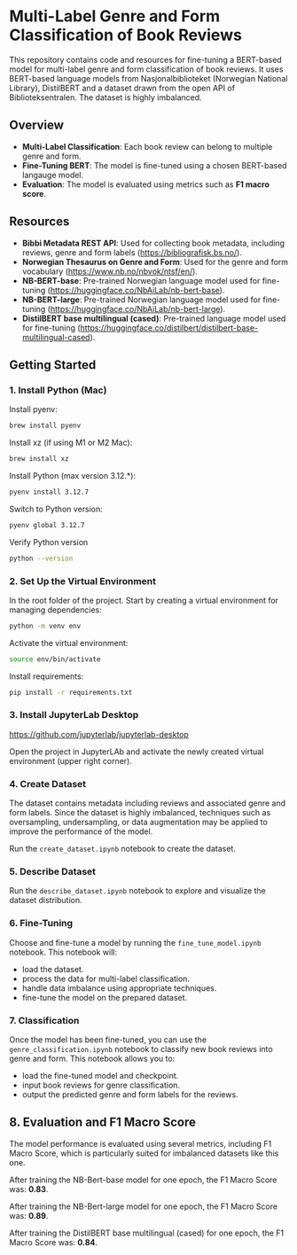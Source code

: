 # Multi-Label Genre and Form Classification of Book Reviews

This repository contains code and resources for fine-tuning a BERT-based model for multi-label genre and form
classification of book reviews. It uses BERT-based language models from Nasjonalbiblioteket (Norwegian National
Library), DistilBERT and a dataset drawn from the open API of Biblioteksentralen. The dataset is highly imbalanced.

## Overview

- **Multi-Label Classification**: Each book review can belong to multiple genre and form.
- **Fine-Tuning BERT**: The model is fine-tuned using a chosen BERT-based langauge model.
- **Evaluation**: The model is evaluated using metrics such as **F1 macro score**.

## Resources

- **Bibbi Metadata REST API**: Used for collecting book metadata, including reviews, genre and form
  labels (https://bibliografisk.bs.no/).
- **Norwegian Thesaurus on Genre and Form**: Used for the genre and form
  vocabulary (https://www.nb.no/nbvok/ntsf/en/).
- **NB-BERT-base**: Pre-trained Norwegian language model used for
  fine-tuning (https://huggingface.co/NbAiLab/nb-bert-base).
- **NB-BERT-large**: Pre-trained Norwegian language model used for
  fine-tuning (https://huggingface.co/NbAiLab/nb-bert-large).
- **DistilBERT base multilingual (cased)**: Pre-trained language model used for
  fine-tuning (https://huggingface.co/distilbert/distilbert-base-multilingual-cased).

## Getting Started

### 1. Install Python (Mac)

Install pyenv:

```bash
brew install pyenv
```

Install xz (if using M1 or M2 Mac):

```bash
brew install xz
```

Install Python (max version 3.12.*):

```bash
pyenv install 3.12.7     
```

Switch to Python version:

```bash
pyenv global 3.12.7     
```

Verify Python version
```bash
python --version  
```

### 2. Set Up the Virtual Environment

In the root folder of the project. Start by creating a virtual environment for managing dependencies:

```bash
python -m venv env
```

Activate the virtual environment:

```bash
source env/bin/activate
```

Install requirements:

```bash
pip install -r requirements.txt
```

### 3. Install JupyterLab Desktop

https://github.com/jupyterlab/jupyterlab-desktop

Open the project in JupyterLAb and activate the newly created virtual environment (upper right corner). 

### 4. Create Dataset

The dataset contains metadata including reviews and associated genre and form labels. Since the dataset is highly
imbalanced, techniques such as oversampling, undersampling, or data augmentation may be applied to improve the
performance of the model.

Run the ```create_dataset.ipynb``` notebook to create the dataset.

### 5. Describe Dataset

Run the ```describe_dataset.ipynb``` notebook to explore and visualize the dataset distribution.

### 6. Fine-Tuning

Choose and fine-tune a model by running the ```fine_tune_model.ipynb``` notebook. This notebook will:

* load the dataset.
* process the data for multi-label classification.
* handle data imbalance using appropriate techniques.
* fine-tune the model on the prepared dataset.

### 7. Classification

Once the model has been fine-tuned, you can use the ```genre_classification.ipynb``` notebook to classify new book
reviews into genre and form. This notebook allows you to:

- load the fine-tuned model and checkpoint.
- input book reviews for genre classification.
- output the predicted genre and form labels for the reviews.

## 8. Evaluation and F1 Macro Score

The model performance is evaluated using several metrics, including F1 Macro Score, which is particularly suited for
imbalanced datasets like this one.

After training the NB-Bert-base model for one epoch, the F1 Macro Score was: **0.83**.

After training the NB-Bert-large model for one epoch, the F1 Macro Score was: **0.89**.

After training the DistilBERT base multilingual (cased) for one epoch, the F1 Macro Score was: **0.84**.

